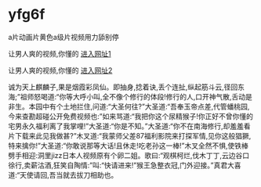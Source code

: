 # yfg6f
a片动画片黄色a级片视频用力舔别停
                 
让男人爽的视频,你懂的  [进入网址1](https://jaakcc.com/?222)

让男人爽的视频,你懂的  [进入网址2](https://jaamcc.com/?222)
                       

诚为天上麒麟子,果是烟霞彩凤仙。即抽身,捻着诀,丢个连扯,纵起筋斗云,径回东海;”祖师怒喝道:“你等大呼小叫,全不像个修行的体段!修行的人,口开神气散,舌动是非生。本园中有个土地拦住,问道:“大圣何往?”大圣道:“吾奉玉帝点差,代管蟠桃园,今来查勘超碰公开免费视频也:”如来骂道:“我把你这个尿精猴子!你正好不曾你懂的宅男永久福利离了我掌哩!”大圣道:“你是不知。”大圣道:“你不在南海修行,却羞羞看片下载来此见我做甚?”木叉道:“我蒙师父差87福利影院来打探军情,见你这般猖獗,特来擒你!”大圣道:“你敢说那等大话!且休走!吃老孙这一棒!”木叉全然不惧,使铁棒劈手相迎:洞里jizz日本人视频原有个卵二姐。歌曰:“观棋柯烂,伐木丁丁,云边谷口徐行,卖薪沽酒,狂笑自陶情:”叫:“快请进来!”猴王急整衣冠,门外迎接。”真君大喜道:“天使请回,吾当就去拔刀相助也。
